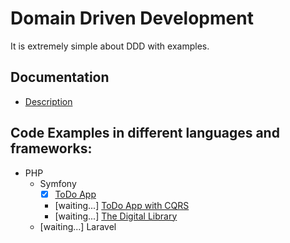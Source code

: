 # Domain Driven Development

It is extremely simple about DDD with examples.

## Documentation

- [Description](./docs/index.md)

## Code Examples in different languages and frameworks:

- PHP
    - Symfony
        - [x] [ToDo App](./examples/php/symfony/to-do)
        - [waiting...] [ToDo App with CQRS](./examples/php/symfony/to-do-cqrs)
        - [waiting...] [The Digital Library](./examples/php/symfony/digital-library)
    - [waiting...] Laravel
